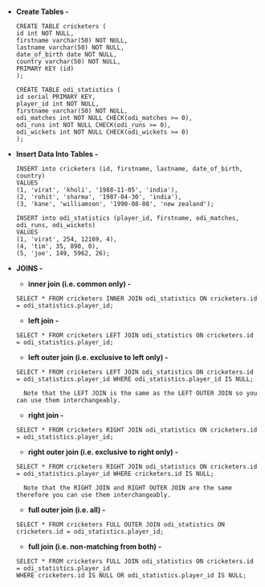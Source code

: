 
- **Create Tables -**

	```
	CREATE TABLE cricketers (
 	id int NOT NULL,
 	firstname varchar(50) NOT NULL,
 	lastname varchar(50) NOT NULL,
 	date_of_birth date NOT NULL,
 	country varchar(50) NOT NULL,
 	PRIMARY KEY (id)
	);
	```

 	```
	CREATE TABLE odi_statistics (
    id serial PRIMARY KEY,
    player_id int NOT NULL,
	firstname varchar(50) NOT NULL,
	odi_matches int NOT NULL CHECK(odi_matches >= 0),
	odi_runs int NOT NULL CHECK(odi_runs >= 0),
	odi_wickets int NOT NULL CHECK(odi_wickets >= 0)
	);
	```

- **Insert Data Into Tables -**

	```
	INSERT into cricketers (id, firstname, lastname, date_of_birth, country) 
	VALUES 
	(1, 'virat', 'kholi', '1988-11-05', 'india'),
	(2, 'rohit', 'sharma', '1987-04-30', 'india'),
	(3, 'kane', 'williamson', '1990-08-08', 'new zealand');
	```

	```
	INSERT into odi_statistics (player_id, firstname, odi_matches, odi_runs, odi_wickets) 
	VALUES 
	(1, 'virat', 254, 12169, 4),
	(4, 'tim', 35, 890, 0),
	(5, 'joe', 149, 5962, 26);
	```

- **JOINS -**

	- **inner join (i.e. common only) -** 
	```
	SELECT * FROM cricketers INNER JOIN odi_statistics ON cricketers.id = odi_statistics.player_id;
	```

	- **left join -** 
	```
	SELECT * FROM cricketers LEFT JOIN odi_statistics ON cricketers.id = odi_statistics.player_id;
	```

	- **left outer join (i.e. exclusive to left only) -**
	```
	SELECT * FROM cricketers LEFT JOIN odi_statistics ON cricketers.id = odi_statistics.player_id WHERE odi_statistics.player_id IS NULL;
	```
	
		Note that the LEFT JOIN is the same as the LEFT OUTER JOIN so you can use them interchangeably.

	- **right join -** 
	```
	SELECT * FROM cricketers RIGHT JOIN odi_statistics ON cricketers.id = odi_statistics.player_id;
	```

	- **right outer join (i.e. exclusive to right only) -** 
	```
	SELECT * FROM cricketers RIGHT JOIN odi_statistics ON cricketers.id = odi_statistics.player_id WHERE cricketers.id IS NULL;
	```

		Note that the RIGHT JOIN and RIGHT OUTER JOIN are the same therefore you can use them interchangeably.


	- **full outer join (i.e. all) -**
	```
	SELECT * FROM cricketers FULL OUTER JOIN odi_statistics ON cricketers.id = odi_statistics.player_id;
	```
 	
 	- **full join (i.e. non-matching from both) -**
 	```
	SELECT * FROM cricketers FULL JOIN odi_statistics ON cricketers.id = odi_statistics.player_id 
	WHERE cricketers.id IS NULL OR odi_statistics.player_id IS NULL;
	```